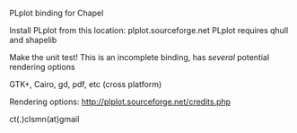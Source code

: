PLplot binding for Chapel

Install PLplot from this location: plplot.sourceforge.net
PLplot requires qhull and shapelib

Make the unit test! This is an incomplete binding, has *several* potential rendering options

GTK+, Cairo, gd, pdf, etc (cross platform)

Rendering options: http://plplot.sourceforge.net/credits.php

ct(.)clsmn(at)gmail
